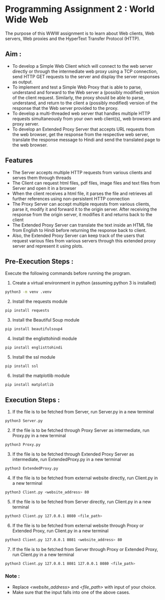 
# Programming Assignment 2 : World Wide Web

The purpose of this WWW assignment is to learn about Web clients, Web servers, Web proxies and the HyperText Transfer Protocol (HTTP).

## Aim :

* To develop a Simple Web Client which will connect to the web server directly or through the intermediate web proxy using a TCP connection, send HTTP GET requests to the server and display the server responses as output.
* To implement and test a Simple Web Proxy that is able to parse, understand and forward to the Web server a (possibly modified) version of the client request. Similarly, the proxy should be able to parse, understand, and return to the client a (possibly modified) version of the response that the Web server provided to the proxy.
* To develop a multi-threaded web server that handles multiple HTTP requests simultaneously from your own web client(s), web browsers and proxy server.
* To develop an Extended Proxy Server that accepts URL requests from the web browser, get the response from the respective web server, translate the response message to Hindi and send the translated page to the web browser.
## Features

* The Server accepts multiple HTTP requests from various clients and serves them through threads
* The Client can request html files, pdf files, image files and text files from Server and open it in a browser
* When the client receives a html file, it parses the file and retrieves all further references using non-persistent HTTP connection
* The Proxy Server can accept multiple requests from various clients, parse it, modify it and forward it to the origin server. After receiving the response from the origin server, it modifies it and returns back to the client
* The Extended Proxy Server can translate the text inside an HTML file from English to Hindi before returning the response back to client. 
* Also, the Extended Proxy Server can keep track of the users that request various files from various servers through this extended proxy server and represent it using plots.
## Pre-Execution Steps :

Execute the following commands before running the program.

1. Create a virtual environment in python (assuming python 3 is installed)
```bash
python3 -m venv .venv
```

2. Install the requests module
```bash
pip install requests
```

3. Install the Beautiful Soup module
```bash
pip install beautifulsoup4
```

4. Install the englisttohindi module
```bash
pip install englisttohindi
```

5. Install the ssl module
```bash
pip install ssl
```

6. Install the matplotlib module
```bash
pip install matplotlib
```
## Execution Steps :

1. If the file is to be fetched from Server, run Server.py in a new terminal
```bash
python3 Server.py
```

2. If the file is to be fetched through Proxy Server as intermediate, run Proxy.py in a new terminal
```bash
python3 Proxy.py
```

3. If the file is to be fetched through Extended Proxy Server as intermediate, run ExtendedProxy.py in a new terminal
```bash
python3 ExtendedProxy.py
```

4. If the file is to be fetched from external website directly, run Client.py in a new terminal
```bash
python3 Client.py <website_address> 80
```

5. If the file is to be fetched from Server directly, run Client.py in a new terminal
```bash
python3 Client.py 127.0.0.1 8080 <file_path>
```

6. If the file is to be fetched from external website through Proxy or Extended Proxy, run Client.py in a new terminal
```bash
python3 Client.py 127.0.0.1 8081 <website_address> 80
```

7. If the file is to be fetched from Server through Proxy or Extended Proxy, run Client.py in a new terminal
```bash
python3 Client.py 127.0.0.1 8081 127.0.0.1 8080 <file_path>
```

### Note :
* Replace *<website_address>* and *<file_path>* with input of your choice.
* Make sure that the input falls into one of the above cases.